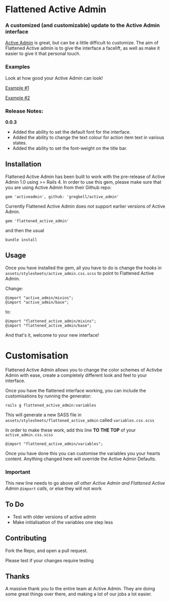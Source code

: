 Flattened Active Admin
======================

### A customized (and customizable) update to the Active Admin interface

[Active Admin](http://www.activeadmin.info/) is great, but can be a little difficult to customize. The aim of Flattened Active admin is to give the interface a facelift, as well as make it easier to give it that personal touch.

### Examples

Look at how good your Active Admin can look!

[Example #1](http://d.pr/i/1853F)

[Example #2](http://d.pr/i/14mNN)

### Release Notes:

**0.0.3**

* Added the ability to set the default font for the interface.
* Added the ability to change the text colour for action item text in various states.
* Added the ability to set the font-weight on the title bar.

Installation
------------

Flattened Active Admin has been built to work with the pre-release of Active Admin 1.0 using >= Rails 4. In order to use this gem, please make sure that you are using Active Admin from their Github repo:

`gem 'activeadmin', github: 'gregbell/active_admin'`

Currently Flattened Active Admin does not support earlier versions of Active Admin.

`gem 'flattened_active_admin'`

and then the usual

`bundle install`


Usage
-----

Once you have installed the gem, all you have to do is change the hooks in `assets/stylesheets/active_admin.css.scss` to point to Flattened Active Admin.

Change:

```
@import "active_admin/mixins";
@import "active_admin/base";
```

to:

```
@import "flattened_active_admin/mixins";
@import "flattened_active_admin/base";
```

And that's it, welcome to your new interface!


Customisation
=============

Flattened Active Admin allows you to change the color schemes of Activbe Admin with ease, create a completely different look and feel to your interface.

Once you have the flattened interface working, you can include the customisations by running the generator:

`rails g flattened_active_admin:variables`

This will generate a new SASS file in `assets/stylesheets/flattened_active_admin` called `variables.css.scss`

In order to make these work, add this line **TO THE TOP** of your `active_admin.css.scss`

```
@import "flattened_active_admin/variables";
```

Once you have done this you can customise the variables you your hearts content. Anything changed here will override the Active Admin Defaults.

### Important

This new line needs to go above _all other Active Admin and Flattened Active Admin `@import` calls_, or else they will not work

To Do
-----

* Test with older versions of active admin
* Make initialisation of the variables one step less

Contributing
------------

Fork the Repo, and open a pull request.

Please test if your changes require testing


Thanks
------

A massive thank you to the entire team at Active Admin. They are doing some great things over there, and making a lot of our jobs a lot easier.

